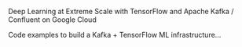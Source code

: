 Deep Learning at Extreme Scale with TensorFlow and Apache Kafka / Confluent on Google Cloud

Code examples to build a Kafka + TensorFlow ML infrastructure... 
